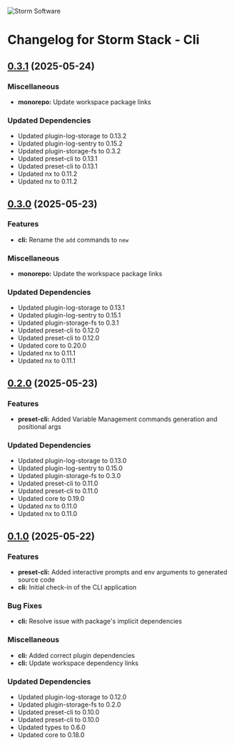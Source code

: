 ![Storm Software](https://public.storm-cdn.com/brand-banner.png)

# Changelog for Storm Stack - Cli

## [0.3.1](https://github.com/storm-software/storm-stack/releases/tag/cli%400.3.1) (2025-05-24)

### Miscellaneous

- **monorepo:** Update workspace package links

### Updated Dependencies

- Updated plugin-log-storage to 0.13.2
- Updated plugin-log-sentry to 0.15.2
- Updated plugin-storage-fs to 0.3.2
- Updated preset-cli to 0.13.1
- Updated preset-cli to 0.13.1
- Updated nx to 0.11.2
- Updated nx to 0.11.2

## [0.3.0](https://github.com/storm-software/storm-stack/releases/tag/cli%400.3.0) (2025-05-23)

### Features

- **cli:** Rename the `add` commands to `new`

### Miscellaneous

- **monorepo:** Update the workspace package links

### Updated Dependencies

- Updated plugin-log-storage to 0.13.1
- Updated plugin-log-sentry to 0.15.1
- Updated plugin-storage-fs to 0.3.1
- Updated preset-cli to 0.12.0
- Updated preset-cli to 0.12.0
- Updated core to 0.20.0
- Updated nx to 0.11.1
- Updated nx to 0.11.1

## [0.2.0](https://github.com/storm-software/storm-stack/releases/tag/cli%400.2.0) (2025-05-23)

### Features

- **preset-cli:** Added Variable Management commands generation and positional
  args

### Updated Dependencies

- Updated plugin-log-storage to 0.13.0
- Updated plugin-log-sentry to 0.15.0
- Updated plugin-storage-fs to 0.3.0
- Updated preset-cli to 0.11.0
- Updated preset-cli to 0.11.0
- Updated core to 0.19.0
- Updated nx to 0.11.0
- Updated nx to 0.11.0

## [0.1.0](https://github.com/storm-software/storm-stack/releases/tag/cli%400.1.0) (2025-05-22)

### Features

- **preset-cli:** Added interactive prompts and env arguments to generated
  source code
- **cli:** Initial check-in of the CLI application

### Bug Fixes

- **cli:** Resolve issue with package's implicit dependencies

### Miscellaneous

- **cli:** Added correct plugin dependencies
- **cli:** Update workspace dependency links

### Updated Dependencies

- Updated plugin-log-storage to 0.12.0
- Updated plugin-storage-fs to 0.2.0
- Updated preset-cli to 0.10.0
- Updated preset-cli to 0.10.0
- Updated types to 0.6.0
- Updated core to 0.18.0

